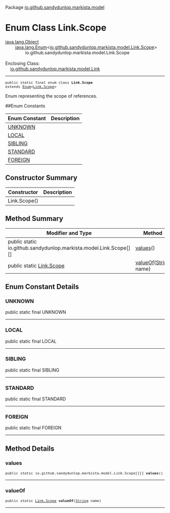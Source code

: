 Package [io.github.sandydunlop.markista.model](index.md)

# Enum Class Link.Scope
[java.lang.Object](https://docs.oracle.com/en/java/javase/24/docs/api/java.base/java/lang/Object.html)<br/>
        [java.lang.Enum](https://docs.oracle.com/en/java/javase/24/docs/api/java.base/java/lang/Enum.html)<[io.github.sandydunlop.markista.model.Link.Scope](Link.Scope.md)><br/>
                io.github.sandydunlop.markista.model.Link.Scope<br/>
<br/>
Enclosing Class:<br/>
    [io.github.sandydunlop.markista.model.Link](Link.md)


----

<span style="font-family: monospace; font-size: 80%;">public static final enum class __Link.Scope__<br/>extends [Enum](https://docs.oracle.com/en/java/javase/24/docs/api/java.base/java/lang/Enum.html)<[Link.Scope](Link.Scope.md)>
</span>

Enum representing the scope of references.


##Enum Constants

| Enum Constant         | Description |
|-----------------------|-------------|
| [UNKNOWN](#unknown)   |             |
| [LOCAL](#local)       |             |
| [SIBLING](#sibling)   |             |
| [STANDARD](#standard) |             |
| [FOREIGN](#foreign)   |             |



## Constructor Summary

| Constructor  | Description |
|--------------|-------------|
| Link.Scope() |             |



## Method Summary

| Modifier and Type                                                 | Method                                                                                                                 | Description |
|-------------------------------------------------------------------|------------------------------------------------------------------------------------------------------------------------|-------------|
| public static io.github.sandydunlop.markista.model.Link.Scope[][] | [values](#values)()                                                                                                    |             |
| public static [Link.Scope](Link.Scope.md)                         | [valueOf](#valueof)([String](https://docs.oracle.com/en/java/javase/24/docs/api/java.base/java/lang/String.html) name) |             |



## Enum Constant Details

### UNKNOWN

public static final  UNKNOWN




---

### LOCAL

public static final  LOCAL




---

### SIBLING

public static final  SIBLING




---

### STANDARD

public static final  STANDARD




---

### FOREIGN

public static final  FOREIGN




---


## Method Details

### values

<span style="font-family: monospace; font-size: 80%;">public static io.github.sandydunlop.markista.model.Link.Scope[][] __values__()</span>




---

### valueOf

<span style="font-family: monospace; font-size: 80%;">public static [Link.Scope](Link.Scope.md) __valueOf__([String](https://docs.oracle.com/en/java/javase/24/docs/api/java.base/java/lang/String.html) name)</span>




---

